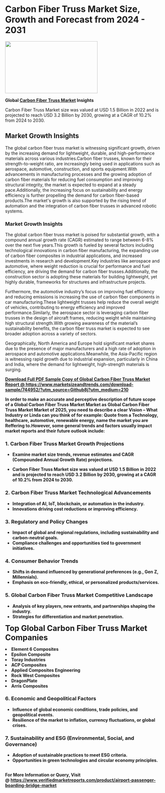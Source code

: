 <H1>Carbon Fiber Truss Market Size, Growth and Forecast from 2024 - 2031</H1><img class="aligncenter size-medium wp-image-584254" src="https://thirdeyenews.in/wp-content/uploads/2024/09/Global-Market-Research-300x168.jpeg" alt="" width="300" height="168" /><p><strong>Global&nbsp;<a href="https://www.marketsizeandtrends.com/download-sample/744952/?utm_source=Github8j?utm_medium=210">Carbon Fiber Truss Market</a> Insights</strong></p><p>Carbon Fiber Truss Market size was valued at USD 1.5 Billion in 2022 and is projected to reach USD 3.2 Billion by 2030, growing at a CAGR of 10.2% from 2024 to 2030.</p><p><h2>Market Growth Insights</h2> <p>The global carbon fiber truss market is witnessing significant growth, driven by the increasing demand for lightweight, durable, and high-performance materials across various industries.Carbon fiber trusses, known for their strength-to-weight ratio, are increasingly being used in applications such as aerospace, automotive, construction, and sports equipment.With advancements in manufacturing processes and the growing adoption of carbon fiber materials for reducing fuel consumption and improving structural integrity, the market is expected to expand at a steady pace.Additionally, the increasing focus on sustainability and energy efficiency is further propelling the demand for carbon fiber-based products.The market's growth is also supported by the rising trend of automation and the integration of carbon fiber trusses in advanced robotic systems.</p> <p><strong><a href="#"></a></strong></p> <h3>Market Growth Insights</h3> <p>The global carbon fiber truss market is poised for substantial growth, with a compound annual growth rate (CAGR) estimated to range between 6-8% over the next five years.This growth is fueled by several factors including technological innovations in carbon fiber manufacturing, the expanding use of carbon fiber composites in industrial applications, and increased investments in research and development.Key industries like aerospace and automotive, where weight reduction is crucial for performance and fuel efficiency, are driving the demand for carbon fiber trusses.Additionally, the construction sector is adopting these materials for building lightweight, yet highly durable, frameworks for structures and infrastructure projects.</p> <p>Furthermore, the automotive industry’s focus on improving fuel efficiency and reducing emissions is increasing the use of carbon fiber components in car manufacturing.These lightweight trusses help reduce the overall weight of vehicles, contributing to energy efficiency and improved performance.Similarly, the aerospace sector is leveraging carbon fiber trusses in the design of aircraft frames, reducing weight while maintaining high structural strength.With growing awareness of the material’s sustainability benefits, the carbon fiber truss market is expected to see broader adoption across a variety of sectors.</p> <p>Geographically, North America and Europe hold significant market shares due to the presence of major manufacturers and a high rate of adoption in aerospace and automotive applications.Meanwhile, the Asia-Pacific region is witnessing rapid growth due to industrial expansion, particularly in China and India, where the demand for lightweight, high-strength materials is surging.</p> <p><strong><a href="#"></p><p><span class=""><strong>Download Full PDF Sample Copy of Global Carbon Fiber Truss Market Report</strong> @ <a href="https://www.marketsizeandtrends.com/download-sample/744952/?utm_source=Github8j?utm_medium=210" target="_blank">https://www.marketsizeandtrends.com/download-sample/744952/?utm_source=Github8j?utm_medium=210</a></span></p><p>In order to make an accurate and perceptive description of future scope of a Global&nbsp;Carbon Fiber Truss Market Market as Global&nbsp;Carbon Fiber Truss Market Market of 2025, you need to describe a clear Vision &ndash; What Industry or Linda can you think of for example: Quote from a Technology, healthcare, automotive, renewable energy, name the market you are Reffering to.However, some general trends and factors usually impact market reports and their future outlook include:</p><h3>1.&nbsp;<strong>Carbon Fiber Truss Market Growth Projections</strong></h3><ul><li>Examine market size trends, revenue estimates and CAGR (Compounded Annual Growth Rate) projections.</li><li><p>Carbon Fiber Truss Market size was valued at USD 1.5 Billion in 2022 and is projected to reach USD 3.2 Billion by 2030, growing at a CAGR of 10.2% from 2024 to 2030.</p></li></ul><h3>2.&nbsp;<strong>Carbon Fiber Truss Market Technological Advancements</strong></h3><ul><li>Integration of AI, IoT, blockchain, or automation in the industry.</li><li>Innovations driving cost reductions or improving efficiency.</li></ul><h3>3.&nbsp;<strong>Regulatory and Policy Changes</strong></h3><ul><li>Impact of global and regional regulations, including sustainability and carbon-neutral goals.</li><li>Compliance challenges and opportunities tied to government initiatives.</li></ul><h3>4.&nbsp;<strong>Consumer Behavior Trends</strong></h3><ul><li>Shifts in demand influenced by generational preferences (e.g., Gen Z, Millennials).</li><li>Emphasis on eco-friendly, ethical, or personalized products/services.</li></ul><h3>5.&nbsp;<strong>Global Carbon Fiber Truss Market Competitive Landscape</strong></h3><ul><li>Analysis of key players, new entrants, and partnerships shaping the industry.</li><li>Strategies for differentiation and market penetration.</li></ul><p data-pm-slice="1 1 []"><span style="color: inherit; font-family: inherit; font-size: 25px;">Top Global Carbon Fiber Truss Market Companies</span></p><div class="" data-test-id=""><p><li>Element 6 Composites</li><li> Epsilon Composite</li><li> Toray Industries</li><li> ACP Composites</li><li> Applied Composites Engineering</li><li> Rock West Composites</li><li> DragonPlate</li><li> Arris Composites</li></p></div><h3>6.&nbsp;<strong>Economic and Geopolitical Factors</strong></h3><ul><li>Influence of global economic conditions, trade policies, and geopolitical events.</li><li>Resilience of the market to inflation, currency fluctuations, or global crises.</li></ul><h3>7.&nbsp;<strong>Sustainability and ESG (Environmental, Social, and Governance)</strong></h3><ul><li>Adoption of sustainable practices to meet ESG criteria.</li><li>Opportunities in green technologies and circular economy principles.</li></ul><h2><strong style="font-size: 14px;">For More Information or Query, Visit @&nbsp;</strong><a style="background-color: #ffffff; font-size: 14px;" href="https://www.marketsizeandtrends.com/report/carbon-fiber-truss-market/" target="_blank">https://www.verifiedmarketreports.com/product/airport-passenger-boarding-bridge-market</a></h2>